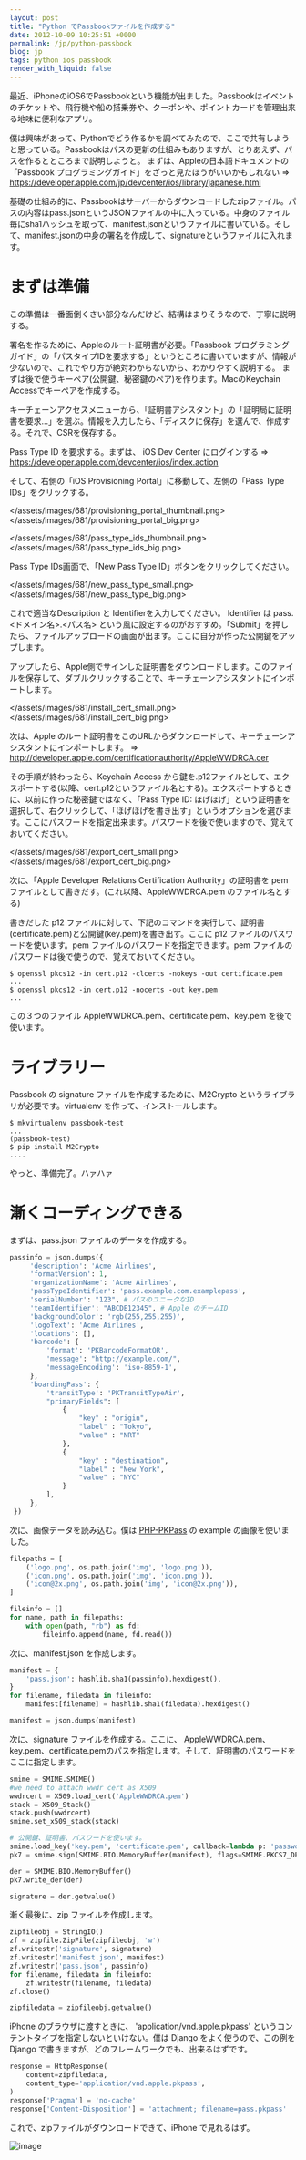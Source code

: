 ```yaml
---
layout: post
title: "Python でPassbookファイルを作成する"
date: 2012-10-09 10:25:51 +0000
permalink: /jp/python-passbook
blog: jp
tags: python ios passbook
render_with_liquid: false
---
```


<!-- textlint-disable rousseau -->

最近、iPhoneのiOS6でPassbookという機能が出ました。Passbookはイベントのチケットや、飛行機や船の搭乗券や、クーポンや、ポイントカードを管理出来る地味に便利なアプリ。

僕は興味があって、Pythonでどう作るかを調べてみたので、ここで共有しようと思っている。Passbookはパスの更新の仕組みもありますが、とりあえず、パスを作るとところまで説明しようと。
まずは、Appleの日本語ドキュメントの「Passbook プログラミングガイド」をざっと見たほうがいいかもしれない =\>
<https://developer.apple.com/jp/devcenter/ios/library/japanese.html>

基礎の仕組み的に、Passbookはサーバーからダウンロードしたzipファイル。パスの内容はpass.jsonというJSONファイルの中に入っている。中身のファイル毎にsha1ハッシュを取って、manifest.jsonというファイルに書いている。そして、manifest.jsonの中身の署名を作成して、signatureというファイルに入れます。

# まずは準備

この準備は一番面倒くさい部分なんだけど、結構はまりそうなので、丁寧に説明する。

署名を作るために、Appleのルート証明書が必要。「Passbook
プログラミングガイド」の「パスタイプIDを要求する」というところに書いていますが、情報が少ないので、これでやり方が絶対わからないから、わかりやすく説明する。
まずは後で使うキーペア(公開鍵、秘密鍵のペア)を作ります。MacのKeychain Accessでキーペアを作成する。

キーチェーンアクセスメニューから、「証明書アシスタント」の「証明局に証明書を要求...」を選ぶ。情報を入力したら、「ディスクに保存」を選んで、作成する。それで、CSRを保存する。

Pass Type ID を要求する。まずは、 iOS Dev Center にログインする =\>
<https://developer.apple.com/devcenter/ios/index.action>

そして、右側の「iOS Provisioning Portal」に移動して、左側の「Pass Type IDs」をクリックする。

<div class="lightbox">

</assets/images/681/provisioning_portal_thumbnail.png>
</assets/images/681/provisioning_portal_big.png>

</div>

<div class="lightbox">

</assets/images/681/pass_type_ids_thumbnail.png>
</assets/images/681/pass_type_ids_big.png>

</div>

Pass Type IDs画面で、「New Pass Type ID」ボタンをクリックしてください。

<div class="lightbox">

</assets/images/681/new_pass_type_small.png>
</assets/images/681/new_pass_type_big.png>

</div>

これで適当なDescription と Identifierを入力してください。 Identifier は
pass.\<ドメイン名\>.\<パス名\>
という風に設定するのがおすすめ。「Submit」を押したら、ファイルアップロードの画面が出ます。ここに自分が作った公開鍵をアップします。

アップしたら、Apple側でサインした証明書をダウンロードします。このファイルを保存して、ダブルクリックすることで、キーチェーンアシスタントにインポートします。

<div class="lightbox">

</assets/images/681/install_cert_small.png>
</assets/images/681/install_cert_big.png>

</div>

次は、Apple のルート証明書をこのURLからダウンロードして、キーチェーンアシスタントにインポートします。 =\>
<http://developer.apple.com/certificationauthority/AppleWWDRCA.cer>

その手順が終わったら、Keychain Access
から鍵を.p12ファイルとして、エクスポートする(以降、cert.p12というファイル名とする)。エクスポートするときに、以前に作った秘密鍵ではなく、「Pass
Type ID:
ほげほげ」という証明書を選択して、右クリックして、「ほげほげを書き出す」というオプションを選びます。ここにパスワードを指定出来ます。パスワードを後で使いますので、覚えておいてください。

<div class="lightbox">

</assets/images/681/export_cert_small.png>
</assets/images/681/export_cert_big.png>

</div>

次に、「Apple Developer Relations Certification Authority」の証明書を pem
ファイルとして書きだす。(これ以降、AppleWWDRCA.pem のファイル名とする)

書きだした p12
ファイルに対して、下記のコマンドを実行して、証明書(certificate.pem)と公開鍵(key.pem)を書き出す。ここに
p12 ファイルのパスワードを使います。pem ファイルのパスワードを指定できます。pem
ファイルのパスワードは後で使うので、覚えておいてください。

```text
$ openssl pkcs12 -in cert.p12 -clcerts -nokeys -out certificate.pem
...
$ openssl pkcs12 -in cert.p12 -nocerts -out key.pem
...
```

この３つのファイル AppleWWDRCA.pem、certificate.pem、key.pem を後で使います。

# ライブラリー

Passbook の signature ファイルを作成するために、M2Crypto というライブラリが必要です。virtualenv
を作って、インストールします。

```text
$ mkvirtualenv passbook-test
...
(passbook-test)
$ pip install M2Crypto
....
```

やっと、準備完了。ハァハァ

# 漸くコーディングできる

まずは、pass.json ファイルのデータを作成する。

```python
passinfo = json.dumps({
     'description': 'Acme Airlines',
     'formatVersion': 1,
     'organizationName': 'Acme Airlines',
     'passTypeIdentifier': 'pass.example.com.examplepass',
     'serialNumber': "123", # パスのユニークなID
     'teamIdentifier': "ABCDE12345", # Apple のチームID
     'backgroundColor': 'rgb(255,255,255)',
     'logoText': 'Acme Airlines',
     'locations': [],
     'barcode': {
         'format': 'PKBarcodeFormatQR',
         'message': "http://example.com/",
         'messageEncoding': 'iso-8859-1',
     },
     'boardingPass': {
         'transitType': 'PKTransitTypeAir',
         "primaryFields": [
             {
                 "key" : "origin",
                 "label" : "Tokyo",
                 "value" : "NRT"
             },
             {
                 "key" : "destination",
                 "label" : "New York",
                 "value" : "NYC"
             }
         ],
     },
 })
```

次に、画像データを読み込む。僕は
[PHP-PKPass](https://github.com/tschoffelen/PHP-PKPass/tree/master/images)
の example の画像を使いました。

```python
filepaths = [
    ('logo.png', os.path.join('img', 'logo.png')),
    ('icon.png', os.path.join('img', 'icon.png')),
    ('icon@2x.png', os.path.join('img', 'icon@2x.png')),
]

fileinfo = []
for name, path in filepaths:
    with open(path, "rb") as fd:
        fileinfo.append(name, fd.read())
```

次に、manifest.json を作成します。

```python
manifest = {
    'pass.json': hashlib.sha1(passinfo).hexdigest(),
}
for filename, filedata in fileinfo:
    manifest[filename] = hashlib.sha1(filedata).hexdigest()

manifest = json.dumps(manifest)
```

次に、signature ファイルを作成する。ここに、
AppleWWDRCA.pem、key.pem、certificate.pemのパスを指定します。そして、証明書のパスワードをここに指定します。

```python
smime = SMIME.SMIME()
#we need to attach wwdr cert as X509
wwdrcert = X509.load_cert('AppleWWDRCA.pem')
stack = X509_Stack()
stack.push(wwdrcert)
smime.set_x509_stack(stack)

# 公開鍵、証明書、パスワードを使います。
smime.load_key('key.pem', 'certificate.pem', callback=lambda p: 'password')
pk7 = smime.sign(SMIME.BIO.MemoryBuffer(manifest), flags=SMIME.PKCS7_DETACHED | SMIME.PKCS7_BINARY)

der = SMIME.BIO.MemoryBuffer()
pk7.write_der(der)

signature = der.getvalue()
```

漸く最後に、zip ファイルを作成します。

```python
zipfileobj = StringIO()
zf = zipfile.ZipFile(zipfileobj, 'w')
zf.writestr('signature', signature)
zf.writestr('manifest.json', manifest)
zf.writestr('pass.json', passinfo)
for filename, filedata in fileinfo:
    zf.writestr(filename, filedata)
zf.close()

zipfiledata = zipfileobj.getvalue()
```

iPhone のブラウザに渡すときに、 'application/vnd.apple.pkpass'
というコンテントタイプを指定しないといけない。僕は
Django をよく使うので、この例を Django で書きますが、どのフレームワークでも、出来るはずです。

```python
response = HttpResponse(
    content=zipfiledata,
    content_type='application/vnd.apple.pkpass',
)
response['Pragma'] = 'no-cache'
response['Content-Disposition'] = 'attachment; filename=pass.pkpass'
```

これで、zipファイルがダウンロードできて、iPhone で見れるはず。

![image](/assets/images/681/passbook_big.png)

<!-- textlint-enable rousseau -->
